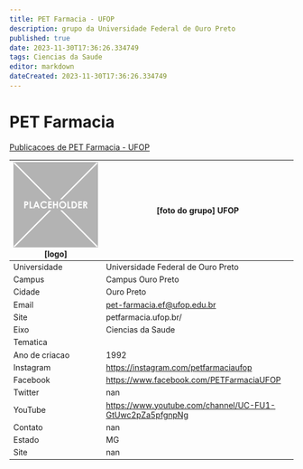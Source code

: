 ```yaml
---
title: PET Farmacia - UFOP
description: grupo da Universidade Federal de Ouro Preto
published: true
date: 2023-11-30T17:36:26.334749
tags: Ciencias da Saude
editor: markdown
dateCreated: 2023-11-30T17:36:26.334749
---
```


# PET Farmacia

[Publicacoes de PET Farmacia - UFOP](/atividade/242PETFarmaciaUFOP/feed.md)

| ![placeholder.png](/placeholder.png) [logo] | [foto do grupo] UFOP         |
| ------------------------------------------- | ------------------------------------------------- |
| Universidade                                | Universidade Federal de Ouro Preto      |
| Campus                                      | Campus Ouro Preto            |
| Cidade                                      | Ouro Preto             |
| Email                                       | pet-farmacia.ef@ufop.edu.br             |
| Site                                        | petfarmacia.ufop.br/              |
| Eixo                                        | Ciencias da Saude              |
| Tematica                                    |           |
| Ano de criacao                              | 1992        |
| Instagram                                   | https://instagram.com/petfarmaciaufop         |
| Facebook                                    | https://www.facebook.com/PETFarmaciaUFOP          |
| Twitter                                     | nan           |
| YouTube                                     | https://www.youtube.com/channel/UC-FU1-GtUwc2pZa5pfgnpNg           |
| Contato                                     | nan         |
| Estado                                      |  MG            |
| Site                                        | nan |

